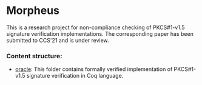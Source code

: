# Morpheus

This is a research project for non-compliance checking of PKCS#1-v1.5 signature verification implementations. The corresponding paper has been submitted to CCS'21 and is under review.

### Content structure:

* [oracle](https://github.com/Morpheus-Repo/Morpheus/tree/main/oracle): This folder contains formally verified implementation of PKCS#1-v1.5 signature verification in Coq language.
